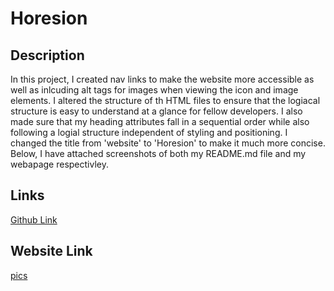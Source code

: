 # Horesion

## Description

In this  project, I created nav links to make the website more accessible as well as inlcuding alt tags for images when viewing the icon and image elements. I altered the structure of th HTML files to ensure that the logiacal structure is easy to understand at a glance for fellow developers. I also made sure that my heading attributes fall in a sequential order while also following a logial structure independent of styling and positioning. I changed the title from 'website' to 'Horesion' to make it much more concise. Below, I have attached screenshots of both my README.md file and my webapage respectivley.


## Links


[Github Link](https://github.com/NazKena/html_horesion)


## Website Link

[pics](./02-Challenge/Develop/assets/images/127.0.0.1_5500_02-Challenge_Develop_index.html.png)

